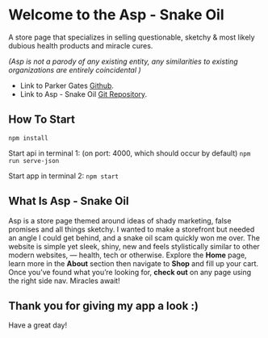# Welcome to the Asp - Snake Oil

A store page that specializes in selling questionable, sketchy & most likely dubious health products and miracle cures.

*(Asp is not a parody of any existing entity, any similarities to existing organizations are entirely coincidental )*

- Link to Parker Gates [Github](https://github.com/ParkerGates/).
- Link to Asp - Snake Oil [Git Repository](https://github.com/ParkerGates/REACT-Snake-Oil).


## How To Start
`npm install`

Start api in terminal 1: (on port: 4000, which should occur by default)
`npm run serve-json`

Start app in terminal 2:
`npm start`


## What Is Asp - Snake Oil
Asp is a store page themed around ideas of shady marketing, false promises and all things sketchy. I wanted to make a storefront but needed an angle I could get behind, and a snake oil scam quickly won me over. The website is simple yet sleek, shiny, new and feels stylistically similar to other modern websites, — health, tech or otherwise. Explore the **Home** page, learn more in the **About** section then navigate to **Shop** and fill up your cart. Once you’ve found what you’re looking for, **check out** on any page using the right side nav. Miracles await!


## Thank you for giving my app a look :)
Have a great day!
